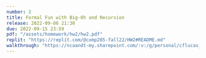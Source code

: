 ```yaml
---
number: 2
title: Formal Fun with Big-Oh and Recursion
release: 2022-09-06 21:30
due: 2022-09-15 23:59
pdf: "/assets/homework/hw2/hw2.pdf"
replit: "https://replit.com/@comp285-fall22/HW2#README.md"
walkthrough: "https://ncaandt-my.sharepoint.com/:v:/g/personal/cflucas_ncat_edu/EcIdeG72lItHtinp1YIS2gsBCeG8sJSVQpGVw9V0_IxRlQ?e=T5F5F7"
---
```

